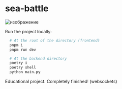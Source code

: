 # sea-battle

![изображение](https://github.com/ayeMind/sea-battle/assets/119005871/b0559936-e043-4b91-ab59-76b238431ead)

Run the project locally:

```bash
  # At the root of the directory (frontend)
  pnpm i
  pnpm run dev

  # At the backend directory
  poetry i
  poetry shell
  python main.py
```

Educational project. Сompletely finished! (websockets)
